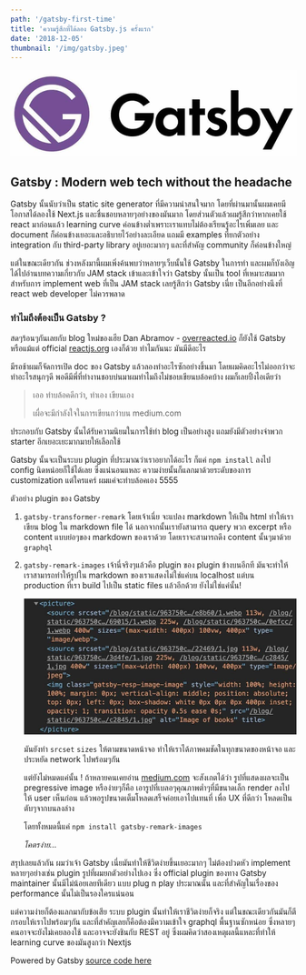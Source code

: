 ```yaml
---
path: '/gatsby-first-time'
title: 'ความรู้สึกที่ได้ลอง Gatsby.js ครั้งแรก'
date: '2018-12-05'
thumbnail: '/img/gatsby.jpeg'
---
```


![Gatsby logo](/img/gatsby.jpeg)

## Gatsby : Modern web tech without the headache

Gatsby นั้นนับว่าเป็น static site generator ที่มีความน่าสนใจมาก โดยที่ผ่านมานั้นผมเคยมีโอกาสได้ลองใช้ Next.js และชื่นชอบหลายๆอย่างของมันมาก โดยส่วนตัวแล้วผมรู้สึกว่าหากเคยใช้ react มาก่อนแล้ว learning curve ค่อนข้างต่ำเพราะเราแทบไม่ต้องเรียนรู้อะไรเพิ่มเลย และ document ก็ค่อนข้างเยอะและอธิบายไว้อย่างละเอียด แถมมี examples ที่ยกตัวอย่าง integration กับ third-party library อยู่เยอะมากๆ และที่สำคัญ community ก็ค่อนข้างใหญ่

แต่ในขณะเดียวกัน ช่วงหลังมานี้ผมเพิ่งค้นพบว่าหลายๆเว็บนั้นใช้ Gatsby ในการทำ และผมก็บังเอิญได้ไปอ่านบทความเกี่ยวกับ JAM stack เข้าและเข้าใจว่า Gatsby นั้นเป็น tool ที่เหมาะสมมากสำหรับการ implement web ที่เป็น JAM stack เลยรู้สึกว่า Gatsby เนี่ย เป็นอีกอย่างนึงที่ react web developer ไม่ควรพลาด

### ทำไมถึงต้องเป็น Gatsby ?

สดๆร้อนๆกันเลยกับ blog ใหม่ของเฮีย Dan Abramov - [overreacted.io](https://overreacted.io/) ก็ยังใช้ Gatsby หรือแม้แต่ official [reactjs.org](https://reactjs.org/) เองก็ด้วย ทำไมกันนะ มันมีดีอะไร

มีรอช้าผมก็จัดการเปิด doc ของ Gatsby แล้วลองทำอะไรซักอย่างขึ้นมา โดยผมคิดอะไรไม่ออกว่าจะทำอะไรสนุกๆดี พอดีมีพี่ที่ทำงานชอบบ่นมาผมทำไมถึงไม่ชอบเขียนบล้อคบ้าง ผมก็เลยปิ้งไอเดียว่า

> เออ ทำบล้อคดีกว่า, ทำเอง เขียนเอง
>
> เผื่อจะมีกำลังใจในการเขียนกว่าบน medium.com

ประกอบกับ Gatsby นั้นได้รับความนิยมในการใช้ทำ blog เป็นอย่างสูง แถมยังมีตัวอย่างจำพวก starter อีกเยอะเยะมากมายให้เลือกใช้

Gatsby นั้นจะเป็นระบบ plugin ที่ประมาณว่าเราอยากได้อะไร ก็แค่ `npm install` ลงไป config นิดหน่อยก็ใช้ได้เลย ซึ่งแน่นอนแหละ ความง่ายนั้นก็แลกมาด้วยระดับของการ customization แต่ใครแคร์ ผมแค่จะทำบล้อคเอง 5555

ตัวอย่าง plugin ของ Gatsby

1. `gatsby-transformer-remark` โดยเจ้าเนี่ย จะแปลง markdown ให้เป็น html ทำให้เราเขียน blog ใน markdown file ได้ นอกจากนั้นเรายังสามารถ query พวก excerpt หรือ content แบบย่อๆของ markdown ของเราด้วย โดยเราจะสามารถดึง content นั้นๆมาด้วย `graphql`

2. `gatsby-remark-images` เจ้านี่จริงๆแล้วคือ plugin ของ plugin ข้างบนอีกที มันจะทำให้เราสามารถทำให้รูปใน markdown ของเราแสดงไม่ใช่แค่บน localhost แต่บน production ที่เรา build ไปเป็น static files แล้วอีกด้วย ยังไม่ใช่แค่นั้น!

   ![gatsby remark plugin result](/img/gatsby-code.jpg)

   มันยังทำ `srcset` `sizes` ให้ตามขนาดหน้าจอ ทำให้เราได้ภาพคมชัดในทุกขนาดของหน้าจอ และประหยัด network ไปพร้อมๆกัน

   แต่ยังไม่หมดแค่นั้น ! ถ้าหลายคนเคยอ่าน
   [medium.com](https://medium.com) จะสังเกตได้ว่า รูปที่แสดงผลจะเป็น pregressive image หรือง่ายๆก็คือ เอารูปที่เบลอๆคุณภาพต่ำๆที่มีขนาดเล็ก render ลงไปให้ user เห็นก่อน แล้วพอรูปขนาดเต็มโหลดเสร็จค่อยเอาไปแทนที่ เพื่อ UX ที่ดีกว่า โหลดเป็นตับๆจากบนลงล่าง

   โดยทั้งหมดนี้แค่ `npm install gatsby-remark-images`

   _โคตรง่าย..._

สรุปเลยแล้วกัน ผมว่าเจ้า Gatsby เนี่ยมันทำให้ชีวิตง่ายขึ้นเยอะมากๆ ไม่ต้องปวดหัว implement หลายๆอย่างเช่น plugin รูปที่ผมยกตัวอย่างไปเอง ซึ่ง official plugin ของทาง Gatsby maintainer นั้นมีไม่น้อยเลยทีเดียว
แบบ plug n play ประมาณนั้น และที่สำคัญในเรื่องของ performance นั้นไม่เป็นรองใครแน่นอน

แต่ความง่ายก็ต้องแลกมากับข้อเสีย ระบบ plugin นั้นทำให้เราชีวิตง่ายก็จริง แต่ในขณะเดียวกันมันก็ตีกรอบให้เราไปพร้อมๆกัน
และที่สำคัญเลยก็คือต้องมีความเข้าใจ graphql พื้นฐานซักหน่อย ซึ่งหลายๆคนอาจจะยังไม่เคยลองใช้ และอาจจะยังชินกับ REST อยู่ ซึ่งผมคิดว่าสองเหตุผลนี้แหละที่ทำให้ learning curve ของมันสูงกว่า Nextjs

Powered by Gatsby [source code here](https://github.com/rappad/blog)
